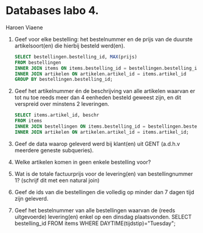 Databases labo 4.
=================

Haroen Viaene

1. Geef voor elke bestelling: het bestelnummer en de prijs van de duurste artikelsoort(en) die hierbij besteld werd(en).

	```SQL
	SELECT bestellingen.bestelling_id, MAX(prijs)
	FROM bestellingen
	INNER JOIN items ON items.bestelling_id = bestellingen.bestelling_id
	INNER JOIN artikelen ON artikelen.artikel_id = items.artikel_id
	GROUP BY bestellingen.bestelling_id;
	```

1. Geef het artikelnummer én de beschrijving van alle artikelen waarvan er tot nu toe reeds meer dan 4 eenheden besteld geweest zijn, en dit verspreid over minstens 2 leveringen.

	```SQL
	SELECT items.artikel_id, beschr
	FROM items
	INNER JOIN bestellingen ON items.bestelling_id = bestellingen.bestelling_id
	INNER JOIN artikelen ON artikelen.artikel_id = items.artikel_id;
	```

1. Geef de data waarop geleverd werd bij klant(en) uit GENT (a.d.h.v meerdere geneste subqueries).

1. Welke artikelen komen in geen enkele bestelling voor?

1. Wat is de totale factuurprijs voor de levering(en) van bestellingnummer 1? (schrijf dit met een natural join)

1. Geef de ids van die bestellingen die volledig op minder dan 7 dagen tijd zijn geleverd.

1. Geef het bestelnummer van alle bestellingen waarvan de (reeds uitgevoerde) levering(en) enkel op een dinsdag plaatsvonden.
	SELECT bestelling_id FROM items 
	WHERE DAYTIME(tijdstip)="Tuesday";
